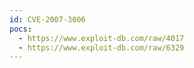 ```yaml
---
id: CVE-2007-3006
pocs:
  - https://www.exploit-db.com/raw/4017
  - https://www.exploit-db.com/raw/6329
---
```

